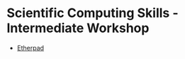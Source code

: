# Scientific Computing Skills - Intermediate Workshop 

- [Etherpad](http://pad.software-carpentry.org/2018-01-23-Munich)
